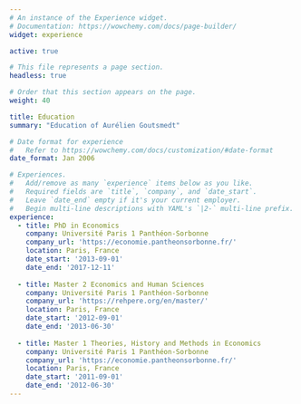 ```yaml
---
# An instance of the Experience widget.
# Documentation: https://wowchemy.com/docs/page-builder/
widget: experience

active: true

# This file represents a page section.
headless: true

# Order that this section appears on the page.
weight: 40

title: Education
summary: "Education of Aurélien Goutsmedt"

# Date format for experience
#   Refer to https://wowchemy.com/docs/customization/#date-format
date_format: Jan 2006

# Experiences.
#   Add/remove as many `experience` items below as you like.
#   Required fields are `title`, `company`, and `date_start`.
#   Leave `date_end` empty if it's your current employer.
#   Begin multi-line descriptions with YAML's `|2-` multi-line prefix.
experience:
  - title: PhD in Economics
    company: Université Paris 1 Panthéon-Sorbonne
    company_url: 'https://economie.pantheonsorbonne.fr/'
    location: Paris, France
    date_start: '2013-09-01'
    date_end: '2017-12-11'
    
  - title: Master 2 Economics and Human Sciences
    company: Université Paris 1 Panthéon-Sorbonne
    company_url: 'https://rehpere.org/en/master/'
    location: Paris, France
    date_start: '2012-09-01'
    date_end: '2013-06-30'
        
  - title: Master 1 Theories, History and Methods in Economics
    company: Université Paris 1 Panthéon-Sorbonne
    company_url: 'https://economie.pantheonsorbonne.fr/'
    location: Paris, France
    date_start: '2011-09-01'
    date_end: '2012-06-30'
---
```

